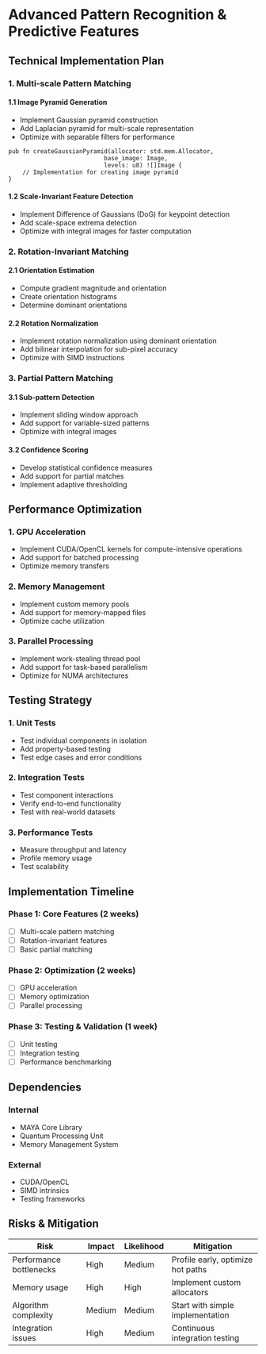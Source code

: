# Advanced Pattern Recognition & Predictive Features

## Technical Implementation Plan

### 1. Multi-scale Pattern Matching

#### 1.1 Image Pyramid Generation
- Implement Gaussian pyramid construction
- Add Laplacian pyramid for multi-scale representation
- Optimize with separable filters for performance

```zig
pub fn createGaussianPyramid(allocator: std.mem.Allocator, 
                           base_image: Image, 
                           levels: u8) ![]Image {
    // Implementation for creating image pyramid
}
```

#### 1.2 Scale-Invariant Feature Detection
- Implement Difference of Gaussians (DoG) for keypoint detection
- Add scale-space extrema detection
- Optimize with integral images for faster computation

### 2. Rotation-Invariant Matching

#### 2.1 Orientation Estimation
- Compute gradient magnitude and orientation
- Create orientation histograms
- Determine dominant orientations

#### 2.2 Rotation Normalization
- Implement rotation normalization using dominant orientation
- Add bilinear interpolation for sub-pixel accuracy
- Optimize with SIMD instructions

### 3. Partial Pattern Matching

#### 3.1 Sub-pattern Detection
- Implement sliding window approach
- Add support for variable-sized patterns
- Optimize with integral images

#### 3.2 Confidence Scoring
- Develop statistical confidence measures
- Add support for partial matches
- Implement adaptive thresholding

## Performance Optimization

### 1. GPU Acceleration
- Implement CUDA/OpenCL kernels for compute-intensive operations
- Add support for batched processing
- Optimize memory transfers

### 2. Memory Management
- Implement custom memory pools
- Add support for memory-mapped files
- Optimize cache utilization

### 3. Parallel Processing
- Implement work-stealing thread pool
- Add support for task-based parallelism
- Optimize for NUMA architectures

## Testing Strategy

### 1. Unit Tests
- Test individual components in isolation
- Add property-based testing
- Test edge cases and error conditions

### 2. Integration Tests
- Test component interactions
- Verify end-to-end functionality
- Test with real-world datasets

### 3. Performance Tests
- Measure throughput and latency
- Profile memory usage
- Test scalability

## Implementation Timeline

### Phase 1: Core Features (2 weeks)
- [ ] Multi-scale pattern matching
- [ ] Rotation-invariant features
- [ ] Basic partial matching

### Phase 2: Optimization (2 weeks)
- [ ] GPU acceleration
- [ ] Memory optimization
- [ ] Parallel processing

### Phase 3: Testing & Validation (1 week)
- [ ] Unit testing
- [ ] Integration testing
- [ ] Performance benchmarking

## Dependencies

### Internal
- MAYA Core Library
- Quantum Processing Unit
- Memory Management System

### External
- CUDA/OpenCL
- SIMD intrinsics
- Testing frameworks

## Risks & Mitigation

| Risk | Impact | Likelihood | Mitigation |
|------|--------|------------|------------|
| Performance bottlenecks | High | Medium | Profile early, optimize hot paths |
| Memory usage | High | High | Implement custom allocators |
| Algorithm complexity | Medium | Medium | Start with simple implementation |
| Integration issues | High | Medium | Continuous integration testing |

